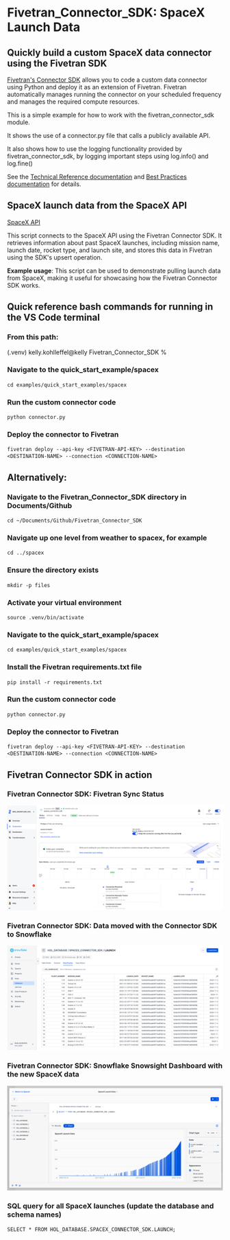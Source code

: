 # Fivetran_Connector_SDK: SpaceX Launch Data
 ## Quickly build a custom SpaceX data connector using the Fivetran SDK

[Fivetran's Connector SDK](https://fivetran.com/docs/connectors/connector-sdk) allows you to code a custom data connector using Python and deploy it as an extension of Fivetran. Fivetran automatically manages running the connector on your scheduled frequency and manages the required compute resources.

This is a simple example for how to work with the fivetran_connector_sdk module. 

It shows the use of a connector.py file that calls a publicly available API.

It also shows how to use the logging functionality provided by fivetran_connector_sdk, by logging important steps using log.info() and log.fine()

See the [Technical Reference documentation](https://fivetran.com/docs/connectors/connector-sdk/technical-reference#update) and [Best Practices documentation](https://fivetran.com/docs/connectors/connector-sdk/best-practices) for details.

## SpaceX launch data from the SpaceX API

[SpaceX API](https://github.com/r-spacex/SpaceX-API/tree/master/docs#rspacex-api-docs)

This script connects to the SpaceX API using the Fivetran Connector SDK. It retrieves information about past SpaceX launches, including mission name, launch date, rocket type, and launch site, and stores this data in Fivetran using the SDK's upsert operation.

**Example usage**: This script can be used to demonstrate pulling launch data from SpaceX, making it useful for showcasing how the Fivetran Connector SDK works.

## Quick reference bash commands for running in the VS Code terminal

### From this path: 
(.venv) kelly.kohlleffel@kelly Fivetran_Connector_SDK %

### Navigate to the quick_start_example/spacex
```
cd examples/quick_start_examples/spacex
```
### Run the custom connector code
```
python connector.py
```
### Deploy the connector to Fivetran
```
fivetran deploy --api-key <FIVETRAN-API-KEY> --destination <DESTINATION-NAME> --connection <CONNECTION-NAME>
```
## Alternatively: 

### Navigate to the Fivetran_Connector_SDK directory in Documents/Github
```
cd ~/Documents/Github/Fivetran_Connector_SDK
```
### Navigate up one level from weather to spacex, for example
```
cd ../spacex
```
### Ensure the directory exists
```
mkdir -p files
```
### Activate your virtual environment
```
source .venv/bin/activate
```
### Navigate to the quick_start_example/spacex
```
cd examples/quick_start_examples/spacex
```
### Install the Fivetran requirements.txt file
```
pip install -r requirements.txt
```
### Run the custom connector code
```
python connector.py
```
### Deploy the connector to Fivetran
```
fivetran deploy --api-key <FIVETRAN-API-KEY> --destination <DESTINATION-NAME> --connection <CONNECTION-NAME>
```
## Fivetran Connector SDK in action

### Fivetran Connector SDK: Fivetran Sync Status

![Fivetran Sync Status Screenshot](./images/fivetran_syncstatus_spacex_connector_sdk.png)

### Fivetran Connector SDK: Data moved with the Connector SDK to Snowflake

![Snowflake Snowsight Data Preview Screenshot](./images/snowflake_snowsight_datapreview1_spacex_connector_sdk.png)

### Fivetran Connector SDK: Snowflake Snowsight Dashboard with the new SpaceX data

![Snowflake Snowsight Dashboard Screenshot](./images/snowflake_snowsight_dashboard1_spacex_connector_sdk.png)

### SQL query for all SpaceX launches (update the database and schema names)
```
SELECT * FROM HOL_DATABASE.SPACEX_CONNECTOR_SDK.LAUNCH;
```